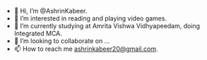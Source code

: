 - 👋 Hi, I’m @AshrinKabeer.
- 👀 I’m interested in reading and playing video games.
- 🌱 I’m currently studying at Amrita Vishwa Vidhyapeedam, doing Integrated MCA.
- 💞️ I’m looking to collaborate on ...
- 📫 How to reach me ashrinkabeer20@gmail.com.

<!---
AshrinKabeer/AshrinKabeer is a ✨ special ✨ repository because its `README.md` (this file) appears on your GitHub profile.
You can click the Preview link to take a look at your changes.
--->
